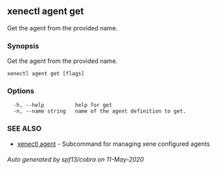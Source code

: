 ## xenectl agent get

Get the agent from the provided name.

### Synopsis

Get the agent from the provided name.

```
xenectl agent get [flags]
```

### Options

```
  -h, --help          help for get
  -n, --name string   name of the agent definition to get.
```

### SEE ALSO

* [xenectl agent](xenectl_agent.md)	 - Subcommand for managing xene configured agents

###### Auto generated by spf13/cobra on 11-May-2020
